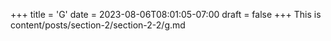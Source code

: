 +++
title = 'G'
date = 2023-08-06T08:01:05-07:00
draft = false
+++
This is content/posts/section-2/section-2-2/g.md

